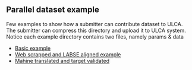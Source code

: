 ## Parallel dataset example
Few examples to show how a submitter can contribute dataset to ULCA. The submitter can compress this directory and upload it to ULCA system. Notice each example directory contains two files, namely params & data

* [Basic example](./basic)
* [Web scrapped and LABSE aligned example](./web-scrapped-labse-aligned)
* [Mahine translated and target validated](./machine-translated-target-validated)
